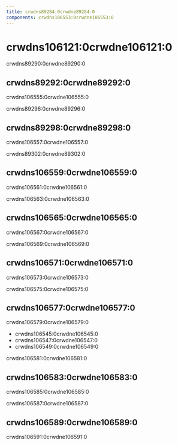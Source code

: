 ```yaml
---
title: crwdns89284:0crwdne89284:0
components: crwdns106553:0crwdne106553:0
---
```


# crwdns106121:0crwdne106121:0

<p class="description">crwdns89290:0crwdne89290:0</p>

## crwdns89292:0crwdne89292:0

crwdns106555:0crwdne106555:0

crwdns89296:0crwdne89296:0

## crwdns89298:0crwdne89298:0

crwdns106557:0crwdne106557:0

crwdns89302:0crwdne89302:0

## crwdns106559:0crwdne106559:0

crwdns106561:0crwdne106561:0

crwdns106563:0crwdne106563:0

## crwdns106565:0crwdne106565:0

crwdns106567:0crwdne106567:0

crwdns106569:0crwdne106569:0

## crwdns106571:0crwdne106571:0

crwdns106573:0crwdne106573:0

crwdns106575:0crwdne106575:0

## crwdns106577:0crwdne106577:0

crwdns106579:0crwdne106579:0

- crwdns106545:0crwdne106545:0
- crwdns106547:0crwdne106547:0
- crwdns106549:0crwdne106549:0

crwdns106581:0crwdne106581:0

## crwdns106583:0crwdne106583:0

crwdns106585:0crwdne106585:0

crwdns106587:0crwdne106587:0

## crwdns106589:0crwdne106589:0

crwdns106591:0crwdne106591:0